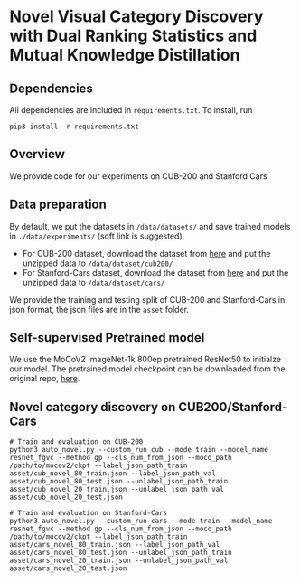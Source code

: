 # Novel Visual Category Discovery with Dual Ranking Statistics and Mutual Knowledge Distillation

## Dependencies

All dependencies are included in `requirements.txt`. To install, run

```shell
pip3 install -r requirements.txt
```

## Overview

We provide code for our experiments on CUB-200 and Stanford Cars

## Data preparation

By default, we put the datasets in `/data/datasets/` and save trained models in `./data/experiments/` (soft link is suggested). 

- For CUB-200 dataset, download the dataset from [here](http://www.vision.caltech.edu/visipedia/CUB-200-2011.html) and put the unzipped data to `/data/dataset/cub200/`
- For Stanford-Cars dataset, download the dataset from [here](https://ai.stanford.edu/~jkrause/cars/car_dataset.html) and put the unzipped data to `/data/dataset/cars/`

We provide the training and testing split of CUB-200 and Stanford-Cars in json format, the json files are in the `asset` folder.

## Self-supervised Pretrained model 

We use the MoCoV2 ImageNet-1k 800ep pretrained ResNet50 to initialze our model.
The pretrained model checkpoint can be downloaded from the original repo, [here](https://github.com/facebookresearch/moco).


## Novel category discovery on CUB200/Stanford-Cars


```shell
# Train and evaluation on CUB-200 
python3 auto_novel.py --custom_run cub --mode train --model_name resnet_fgvc --method gp --cls_num_from_json --moco_path /path/to/mocov2/ckpt --label_json_path_train asset/cub_novel_80_train.json --label_json_path_val asset/cub_novel_80_test.json --unlabel_json_path_train asset/cub_novel_20_train.json --unlabel_json_path_val asset/cub_novel_20_test.json

# Train and evaluation on Stanford-Cars
python3 auto_novel.py --custom_run cars --mode train --model_name resnet_fgvc --method gp --cls_num_from_json --moco_path /path/to/mocov2/ckpt --label_json_path_train asset/cars_novel_80_train.json --label_json_path_val asset/cars_novel_80_test.json --unlabel_json_path_train asset/cars_novel_20_train.json --unlabel_json_path_val asset/cars_novel_20_test.json
```

